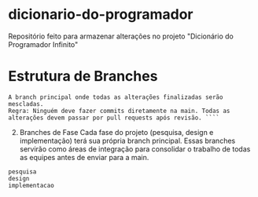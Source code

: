 # dicionario-do-programador
Repositório feito para armazenar alterações no projeto "Dicionário do Programador Infinito"

# Estrutura de Branches
```` 1. Branch Principal (main ou master)
A branch principal onde todas as alterações finalizadas serão mescladas.
Regra: Ninguém deve fazer commits diretamente na main. Todas as alterações devem passar por pull requests após revisão. ````

````
2. Branches de Fase
Cada fase do projeto (pesquisa, design e implementação) terá sua própria branch principal. Essas branches servirão como áreas de integração para consolidar o trabalho de todas as equipes antes de enviar para a main.

````
pesquisa
design
implementacao
````

````
